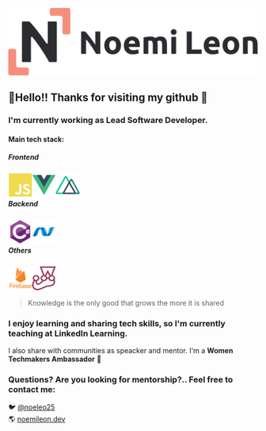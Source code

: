 ![Noemi Leon](https://github.com/noeleo25/my-web-resources/blob/master/logo-2020/full-color/SVG/horizontal-color.svg)

## :wave:Hello!!  Thanks for visiting my github :blue_heart:

### I'm currently working as Lead Software Developer.

#### Main tech stack: 
##### Frontend
<img src="https://github.com/devicons/devicon/blob/master/icons/javascript/javascript-plain.svg" align="left" height="48" width="48" alt="JavaScript" >
<img src="https://github.com/devicons/devicon/blob/master/icons/vuejs/vuejs-original.svg" align="left" height="48" width="48" alt="Vue.js" >
<img src="https://github.com/devicons/devicon/blob/master/icons/nuxtjs/nuxtjs-original.svg" align="left" height="48" width="48" alt="Nuxt" >
<br><br>

##### Backend
<img src="https://github.com/devicons/devicon/blob/master/icons/csharp/csharp-original.svg" align="left" height="48" width="48" alt="Csharp" >
<img src="https://github.com/devicons/devicon/blob/master/icons/dot-net/dot-net-original.svg" align="left" height="48" width="48" alt=".NET" >
<br><br>

##### Others
<img src="https://github.com/devicons/devicon/blob/master/icons/firebase/firebase-plain-wordmark.svg" align="left" height="48" width="48" alt="firebase" >
<img src="https://github.com/devicons/devicon/blob/master/icons/jest/jest-plain.svg" align="left" height="48" width="48" alt="Jest" >
<br><br><br>

> Knowledge is the only good that grows the more it is shared

### I enjoy learning and sharing tech skills, so I'm currently teaching at LinkedIn Learning.

I also share with communities as speacker and mentor. I'm a **Women Techmakers Ambassador** :purple_heart:

### Questions? Are you looking for mentorship?.. Feel free to contact me:
:bird: [@noeleo25](https://twitter.com/noeleo25) <br>
:earth_americas: [noemileon.dev](https://noemileon.dev)
